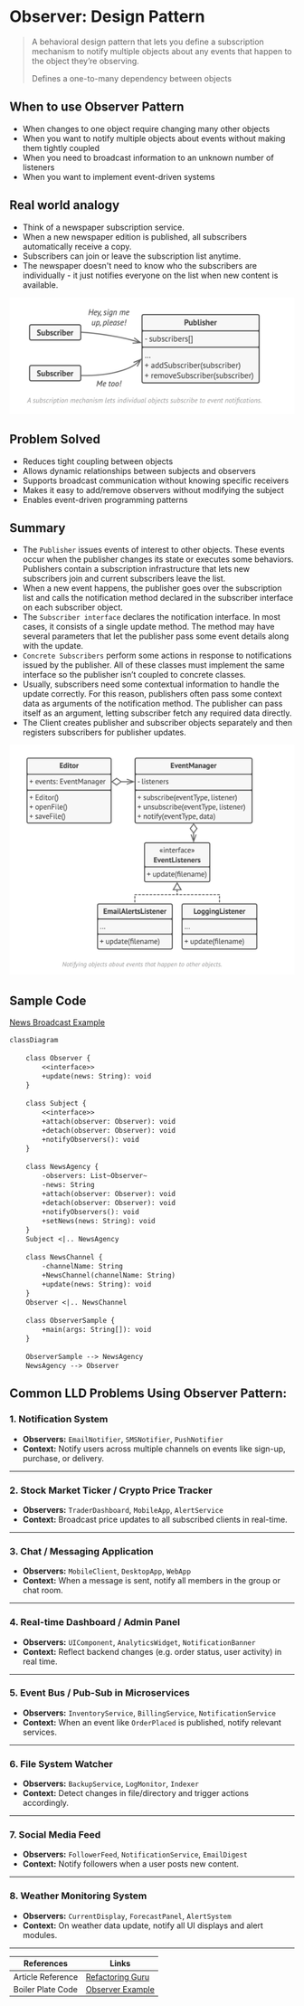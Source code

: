 # Observer: Design Pattern

> A behavioral design pattern that lets you define a subscription mechanism to notify multiple objects about any events that happen to the object they’re observing.
> 
> Defines a one-to-many dependency between objects

## When to use Observer Pattern

- When changes to one object require changing many other objects
- When you want to notify multiple objects about events without making them tightly coupled
- When you need to broadcast information to an unknown number of listeners
- When you want to implement event-driven systems

## Real world analogy

- Think of a newspaper subscription service. 
- When a new newspaper edition is published, all subscribers automatically receive a copy. 
- Subscribers can join or leave the subscription list anytime. 
- The newspaper doesn't need to know who the subscribers are individually - it just notifies everyone on the list when new content is available.

![img.png](../../images/observer-design.png)

## Problem Solved

- Reduces tight coupling between objects
- Allows dynamic relationships between subjects and observers
- Supports broadcast communication without knowing specific receivers
- Makes it easy to add/remove observers without modifying the subject 
- Enables event-driven programming patterns

## Summary

- The `Publisher` issues events of interest to other objects. These events occur when the publisher changes its state or executes some behaviors. Publishers contain a subscription infrastructure that lets new subscribers join and current subscribers leave the list.
- When a new event happens, the publisher goes over the subscription list and calls the notification method declared in the subscriber interface on each subscriber object.
- The `Subscriber interface` declares the notification interface. In most cases, it consists of a single update method. The method may have several parameters that let the publisher pass some event details along with the update.
- `Concrete Subscribers` perform some actions in response to notifications issued by the publisher. All of these classes must implement the same interface so the publisher isn’t coupled to concrete classes.
- Usually, subscribers need some contextual information to handle the update correctly. For this reason, publishers often pass some context data as arguments of the notification method. The publisher can pass itself as an argument, letting subscriber fetch any required data directly.
- The Client creates publisher and subscriber objects separately and then registers subscribers for publisher updates.


![img.png](../../images/observer-design-2.png)


## Sample Code

[News Broadcast Example](../../code/designPatterns/observer/ObserverSample.java)
```mermaid
classDiagram

    class Observer {
        <<interface>>
        +update(news: String): void
    }

    class Subject {
        <<interface>>
        +attach(observer: Observer): void
        +detach(observer: Observer): void
        +notifyObservers(): void
    }

    class NewsAgency {
        -observers: List~Observer~
        -news: String
        +attach(observer: Observer): void
        +detach(observer: Observer): void
        +notifyObservers(): void
        +setNews(news: String): void
    }
    Subject <|.. NewsAgency

    class NewsChannel {
        -channelName: String
        +NewsChannel(channelName: String)
        +update(news: String): void
    }
    Observer <|.. NewsChannel

    class ObserverSample {
        +main(args: String[]): void
    }

    ObserverSample --> NewsAgency
    NewsAgency --> Observer
```


## Common LLD Problems Using Observer Pattern:

### 1. Notification System
- **Observers:** `EmailNotifier`, `SMSNotifier`, `PushNotifier`
- **Context:** Notify users across multiple channels on events like sign-up, purchase, or delivery.

---

### 2. Stock Market Ticker / Crypto Price Tracker
- **Observers:** `TraderDashboard`, `MobileApp`, `AlertService`
- **Context:** Broadcast price updates to all subscribed clients in real-time.

---

### 3. Chat / Messaging Application
- **Observers:** `MobileClient`, `DesktopApp`, `WebApp`
- **Context:** When a message is sent, notify all members in the group or chat room.

---

### 4. Real-time Dashboard / Admin Panel
- **Observers:** `UIComponent`, `AnalyticsWidget`, `NotificationBanner`
- **Context:** Reflect backend changes (e.g. order status, user activity) in real time.

---

### 5. Event Bus / Pub-Sub in Microservices
- **Observers:** `InventoryService`, `BillingService`, `NotificationService`
- **Context:** When an event like `OrderPlaced` is published, notify relevant services.

---

### 6. File System Watcher
- **Observers:** `BackupService`, `LogMonitor`, `Indexer`
- **Context:** Detect changes in file/directory and trigger actions accordingly.

---

### 7. Social Media Feed
- **Observers:** `FollowerFeed`, `NotificationService`, `EmailDigest`
- **Context:** Notify followers when a user posts new content.

---

### 8. Weather Monitoring System
- **Observers:** `CurrentDisplay`, `ForecastPanel`, `AlertSystem`
- **Context:** On weather data update, notify all UI displays and alert modules.

---



| References | Links                                                                       |
|------------|-----------------------------------------------------------------------------|
| Article Reference | [Refactoring Guru](https://refactoring.guru/design-patterns/observer)       |
| Boiler Plate Code | [Observer Example](../../code/designPatterns/observer/ObserverExample.java) |

